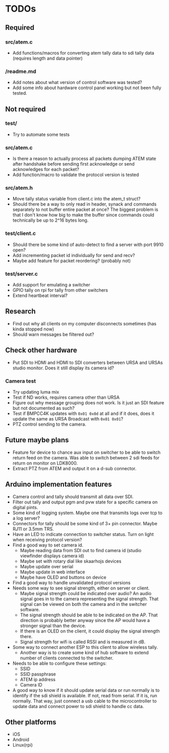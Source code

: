 # TODOs

## Required

### src/atem.c
* Add functions/macros for converting atem tally data to sdi tally data (requires length and data pointer)

### /readme.md
* Add notes about what version of control software was tested?
* Add some info about hardware control panel working but not been fully tested.



## Not required

### test/
* Try to automate some tests

### src/atem.c
* Is there a reason to actually process all packets dumping ATEM state after handshake before sending first acknowledge or send acknowledges for each packet?
* Add function/macro to validate the protocol version is tested

### src/atem.h
* Move tally status variable from client.c into the atem_t struct?
* Should there be a way to only read in header, synack and commands separately to not buffer entire packet at once? The biggest problem is that I don't know how big to make the buffer since commands could technically be up to 2^16 bytes long.

### test/client.c
* Should there be some kind of auto-detect to find a server with port 9910 open?
* Add incrementing packet id individually for send and recv?
* Maybe add feature for packet reordering? (probably not)

### test/server.c
* Add support for emulating a switcher
* GPIO tally on rpi for tally from other switchers
* Extend heartbeat interval?



## Research
* Find out why all clients on my computer disconnects sometimes (has kinda stopped now)
* Should warn messages be filtered out?



## Check other hardware
* Put SDI to HDMI and HDMI to SDI converters between URSA and URSAs studio monitor. Does it still display its camera id?

### Camera test
* Try updating luma mix
* Test if ND works, requires camera other than URSA
* Figure out why message grouping does not work. Is it just an SDI feature but not documented as such?
* Test if BMPCC4K updates with `0x01 0x0d` at all and if it does, does it update the same as URSA Broadcast with `0x01 0x01`?
* PTZ control sending to the camera.



## Future maybe plans
* Feature for device to chance aux input on switcher to be able to switch return feed on the camera. Was able to switch between 2 sdi feeds for return on monitor on LDK8000.
* Extract PTZ from ATEM and output it on a d-sub connector.



## Arduino implementation features
* Camera control and tally should transmit all data over SDI.
* Filter out tally and output pgm and pvw state for a specific camera on digital pints.
* Some kind of logging system. Maybe one that transmits logs over tcp to a log server?
* Connectors for tally should be some kind of 3+ pin connector. Maybe RJ11 or 3.5mm TRS.
* Have an LED to indicate connection to switcher status. Turn on light when receiving protocol version?
* Find a good way to set camera id.
	* Maybe reading data from SDI out to find camera id (studio viewfinder displays camera id)
	* Maybe set with rotary dial like skaarhojs devices
	* Maybe update over serial
	* Maybe update in web interface
	* Maybe have OLED and buttons on device
* Find a good way to handle unvalidated protocol versions
* Needs some way to see signal strength, either on server or client.
	* Maybe signal strength could be indicated over audio? An audio signal goes in to the camera representing the signal strength. That signal can be viewed on both the camera and in the switcher software.
	* The signal strength should be able to be indicated on the AP. That direction is probably better anyway since the AP would have a stronger signal than the device.
	* If there is an OLED on the client, it could display the signal strength there.
	* Signal strength for wifi is called RSSI and is measured in dB.
* Some way to connect another ESP to this client to allow wireless tally.
	* Another way is to create some kind of hub software to extend number of clients connected to the switcher.
* Needs to be able to configure these settings:
	* SSID
	* SSID passphrase
	* ATEM ip address
	* Camera ID
* A good way to know if it should update serial data or run normally is to identify if the sdi shield is available. If not, read from serial. If it is, run normally. That way, just connect a usb cable to the microcontroller to update data and connect power to sdi shield to handle cc data.



## Other platforms
* iOS
* Android
* Linux(rpi)
